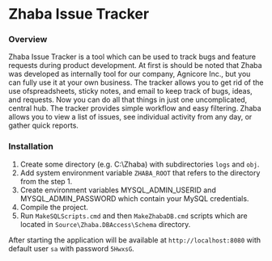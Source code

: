 # Zhaba Issue Tracker

### Overview
Zhaba Issue Tracker is a tool which can be used to track bugs and feature requests during product development. At first is should be noted that Zhaba was developed as internally tool for our company, Agnicore Inc., but you can fully use it at your own business.  The tracker allows you to get rid of the use ofspreadsheets, sticky notes, and email to keep track of bugs, ideas, and requests. Now you can do all that things in just one uncomplicated, central hub. The tracker provides simple workflow and easy filtering. Zhaba allows you to view a list of issues, see individual activity from any day, or gather quick reports.


### Installation
1. Create some directory (e.g. C:\Zhaba) with subdirectories `logs` and `obj`.
2. Add system environment variable `ZHABA_ROOT` that refers to the directory from the step 1.
3. Create environment variables MYSQL_ADMIN_USERID and MYSQL_ADMIN_PASSWORD which contain your MySQL credentials.
4. Compile the project.
5. Run `MakeSQLScripts.cmd` and then `MakeZhabaDB.cmd` scripts which are located in `Source\Zhaba.DBAccess\Schema` directory.

After starting the application will be available at `http://localhost:8080` with default user `sa` with password `5HwxsG`. 
